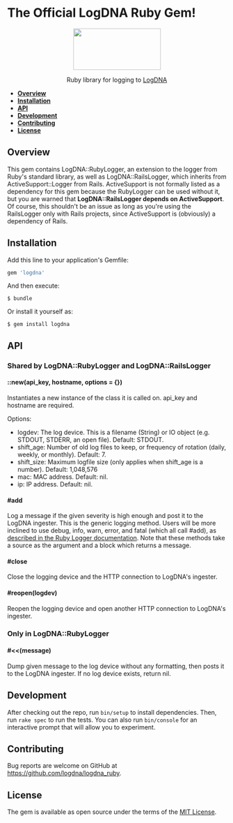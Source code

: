 # The Official LogDNA Ruby Gem!

<p align="center">
  <a href="https://app.logdna.com">
    <img height="95" width="201" src="https://raw.githubusercontent.com/logdna/artwork/master/logo%2Bruby.png">
  </a>
  <p align="center">Ruby library for logging to <a href="https://app.logdna.com">LogDNA</a></p>
</p>

* **[Overview](#overview)**
* **[Installation](#installation)**
* **[API](#api)**
* **[Development](#development)**
* **[Contributing](#contributing)**
* **[License](#license)**

## Overview

This gem contains LogDNA::RubyLogger, an extension to the logger from Ruby's standard library, as well as LogDNA::RailsLogger, which inherits from ActiveSupport::Logger from Rails. ActiveSupport is not formally listed as a dependency for this gem because the RubyLogger can be used without it, but you are warned that **LogDNA::RailsLogger depends on ActiveSupport**. Of course, this shouldn't be an issue as long as you're using the RailsLogger only with Rails projects, since ActiveSupport is (obviously) a dependency of Rails.

## Installation

Add this line to your application's Gemfile:

```ruby
gem 'logdna'
```

And then execute:

    $ bundle

Or install it yourself as:

    $ gem install logdna

## API

### Shared by LogDNA::RubyLogger and LogDNA::RailsLogger

#### ::new(api_key, hostname, options = {})

Instantiates a new instance of the class it is called on. api_key and hostname are required.

Options:
* logdev: The log device. This is a filename (String) or IO object (e.g. STDOUT, STDERR, an open file). Default: STDOUT.
* shift_age: Number of old log files to keep, or frequency of rotation (daily, weekly, or monthly). Default: 7.
* shift_size: Maximum logfile size (only applies when shift_age is a number). Default: 1,048,576
* mac: MAC address. Default: nil.
* ip: IP address. Default: nil.

#### \#add

Log a message if the given severity is high enough and post it to the LogDNA ingester. This is the generic logging method. Users will be more inclined to use debug, info, warn, error, and fatal (which all call \#add), as [described in the Ruby Logger documentation](https://ruby-doc.org/stdlib-2.3.0/libdoc/logger/rdoc/Logger.html). Note that these methods take a source as the argument and a block which returns a message.

#### \#close

Close the logging device and the HTTP connection to LogDNA's ingester.

#### \#reopen(logdev)

Reopen the logging device and open another HTTP connection to LogDNA's ingester.

### Only in LogDNA::RubyLogger

#### \#<<(message)

Dump given message to the log device without any formatting, then posts it to the LogDNA ingester. If no log device exists, return nil.

## Development

After checking out the repo, run `bin/setup` to install dependencies. Then, run `rake spec` to run the tests. You can also run `bin/console` for an interactive prompt that will allow you to experiment.

## Contributing

Bug reports are welcome on GitHub at https://github.com/logdna/logdna_ruby.

## License

The gem is available as open source under the terms of the [MIT License](http://opensource.org/licenses/MIT).

